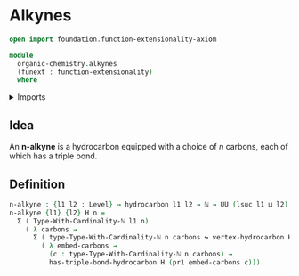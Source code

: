 # Alkynes

```agda
open import foundation.function-extensionality-axiom

module
  organic-chemistry.alkynes
  (funext : function-extensionality)
  where
```

<details><summary>Imports</summary>

```agda
open import elementary-number-theory.natural-numbers

open import foundation.dependent-pair-types
open import foundation.embeddings funext
open import foundation.universe-levels

open import organic-chemistry.hydrocarbons funext
open import organic-chemistry.saturated-carbons funext

open import univalent-combinatorics.finite-types funext
```

</details>

## Idea

An **n-alkyne** is a hydrocarbon equipped with a choice of $n$ carbons, each of
which has a triple bond.

## Definition

```agda
n-alkyne : {l1 l2 : Level} → hydrocarbon l1 l2 → ℕ → UU (lsuc l1 ⊔ l2)
n-alkyne {l1} {l2} H n =
  Σ ( Type-With-Cardinality-ℕ l1 n)
    ( λ carbons →
      Σ ( type-Type-With-Cardinality-ℕ n carbons ↪ vertex-hydrocarbon H)
        ( λ embed-carbons →
          (c : type-Type-With-Cardinality-ℕ n carbons) →
          has-triple-bond-hydrocarbon H (pr1 embed-carbons c)))
```
